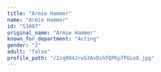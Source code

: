 ```yaml
---
title: "Armie Hammer"
name: "Armie Hammer"
id: "53807"
original_name: "Armie Hammer"
known_for_department: "Acting"
gender: "2"
adult: "false"
profile_path: "/2zq984Jrw53AxDshTQPKpTPGLe8.jpg"
---
```

